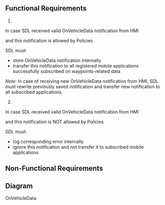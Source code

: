 ## Functional Requirements

1. 
In case SDL received valid OnVehicleData notification from HMI

and this notification is allowed by Policies

SDL must:

- store OnVehicleData notification internally
- transfer this notification to all registered mobile applications successfully subscribed on waypoints-related data

_Note:_ In case of receiving new OnVehicleData notification from HMI, SDL must rewrite previously saved notification and transfer new notification to all subscribed applications.

2. 
In case SDL received valid OnVehicleData notification from HMI

and this notification is NOT allowed by Policies

SDL must:

- log corresponding error internally
- ignore this notification and not transfer it to subscribed mobile applications

## Non-Functional Requirements  

## Diagram

OnVehicleData

![]()

